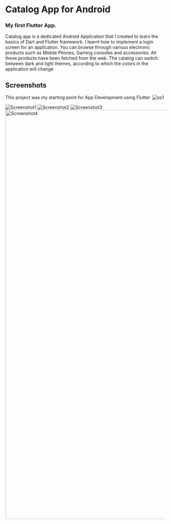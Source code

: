 # Catalog App for Android

### My first Flutter App.
Catalog app is a dedicated Android Application that I created to learn the basics of Dart and Flutter framework. I learnt how to implement a login screen for an application. You can browse through various electronic products such as Mobile Phones, Gaming consoles and accessories. All these products have been fetched from the web. The catalog can switch between dark and light themes, according to which the colors in the application will change
## Screenshots

This project was my starting point for App Development using Flutter.
![ss1](https://github.com/prathik2401/Catalog-App-Using-Flutter/assets/83471987/88a1e0c6-c357-4e87-98f9-88315d91e2ad)

![Screenshot1](https://github.com/prathik2401/Catalog-App-Using-Flutter/assets/83471987/331efe2f-7942-43f1-84fc-73a9b904d516)
![Screenshot2](https://github.com/prathik2401/Catalog-App-Using-Flutter/assets/83471987/618cd91c-9829-487d-b956-6736bf341e44)
![Screenshot3](https://github.com/prathik2401/Catalog-App-Using-Flutter/assets/83471987/404da251-4749-481f-a9d1-c7df215f1a23)
<img width="1280" alt="Screenshot4" src="https://github.com/prathik2401/Catalog-App-Using-Flutter/assets/83471987/0fc16c29-3c87-46c6-8ec3-fb74c956cf21">
